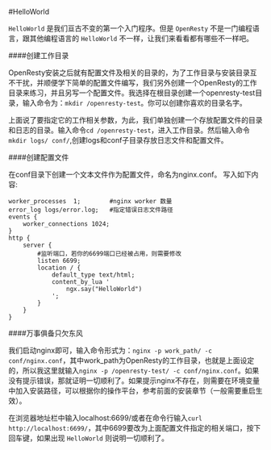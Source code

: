 #HelloWorld

`HelloWorld` 是我们亘古不变的第一个入门程序。但是 `OpenResty` 不是一门编程语言，跟其他编程语言的 `HelloWorld` 不一样，让我们来看看都有哪些不一样吧。

####创建工作目录

OpenResty安装之后就有配置文件及相关的目录的，为了工作目录与安装目录互不干扰，并顺便学下简单的配置文件编写，我们另外创建一个OpenResty的工作目录来练习，并且另写一个配置文件。我选择在根目录创建一个openresty-test目录，输入命令为：```mkdir /openresty-test```。你可以创建你喜欢的目录名字。

上面说了要指定它的工作相关参数，为此，我们单独创建一个存放配置文件的目录和日志的目录。输入命令```cd /openresty-test```，进入工作目录。然后输入命令 ```mkdir logs/ conf/```,创建logs和conf子目录存放日志文件和配置文件。

####创建配置文件

在conf目录下创建一个文本文件作为配置文件，命名为nginx.conf。
写入如下内容:

```nginx
worker_processes  1;        #nginx worker 数量
error_log logs/error.log;   #指定错误日志文件路径
events {
    worker_connections 1024;
}
http {
    server {
		#监听端口，若你的6699端口已经被占用，则需要修改
        listen 6699;
        location / {
            default_type text/html;
            content_by_lua '
                ngx.say("HelloWorld")
            ';
        }
    }
}
```


####万事俱备只欠东风

我们启动nginx即可，输入命令形式为：```nginx -p work_path/ -c conf/nginx.conf```，其中work_path为OpenResty的工作目录，也就是上面设定的，所以我这里就输入```nginx -p /openresty-test/ -c conf/nginx.conf```。如果没有提示错误，那就证明一切顺利了。如果提示nginx不存在，则需要在环境变量中加入安装路径，可以根据你的操作平台，参考前面的安装章节（一般需要重启生效）。

在浏览器地址栏中输入localhost:6699/或者在命令行输入```curl http://localhost:6699/```，其中6699要改为上面配置文件指定的相关端口，按下回车键，如果出现 `HelloWorld` 则说明一切顺利了。
